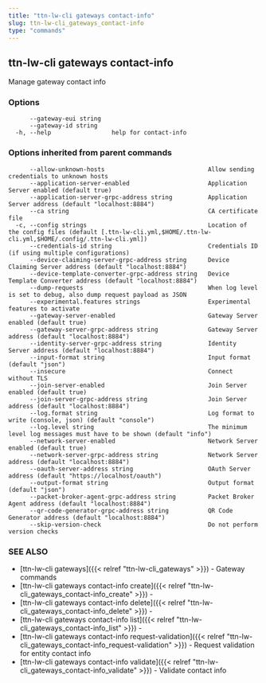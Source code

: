 ```yaml
---
title: "ttn-lw-cli gateways contact-info"
slug: ttn-lw-cli_gateways_contact-info
type: "commands"
---
```


## ttn-lw-cli gateways contact-info

Manage gateway contact info

### Options

```
      --gateway-eui string   
      --gateway-id string    
  -h, --help                 help for contact-info
```

### Options inherited from parent commands

```
      --allow-unknown-hosts                             Allow sending credentials to unknown hosts
      --application-server-enabled                      Application Server enabled (default true)
      --application-server-grpc-address string          Application Server address (default "localhost:8884")
      --ca string                                       CA certificate file
  -c, --config strings                                  Location of the config files (default [.ttn-lw-cli.yml,$HOME/.ttn-lw-cli.yml,$HOME/.config/.ttn-lw-cli.yml])
      --credentials-id string                           Credentials ID (if using multiple configurations)
      --device-claiming-server-grpc-address string      Device Claiming Server address (default "localhost:8884")
      --device-template-converter-grpc-address string   Device Template Converter address (default "localhost:8884")
      --dump-requests                                   When log level is set to debug, also dump request payload as JSON
      --experimental.features strings                   Experimental features to activate
      --gateway-server-enabled                          Gateway Server enabled (default true)
      --gateway-server-grpc-address string              Gateway Server address (default "localhost:8884")
      --identity-server-grpc-address string             Identity Server address (default "localhost:8884")
      --input-format string                             Input format (default "json")
      --insecure                                        Connect without TLS
      --join-server-enabled                             Join Server enabled (default true)
      --join-server-grpc-address string                 Join Server address (default "localhost:8884")
      --log.format string                               Log format to write (console, json) (default "console")
      --log.level string                                The minimum level log messages must have to be shown (default "info")
      --network-server-enabled                          Network Server enabled (default true)
      --network-server-grpc-address string              Network Server address (default "localhost:8884")
      --oauth-server-address string                     OAuth Server address (default "https://localhost/oauth")
      --output-format string                            Output format (default "json")
      --packet-broker-agent-grpc-address string         Packet Broker Agent address (default "localhost:8884")
      --qr-code-generator-grpc-address string           QR Code Generator address (default "localhost:8884")
      --skip-version-check                              Do not perform version checks
```

### SEE ALSO

* [ttn-lw-cli gateways]({{< relref "ttn-lw-cli_gateways" >}})	 - Gateway commands
* [ttn-lw-cli gateways contact-info create]({{< relref "ttn-lw-cli_gateways_contact-info_create" >}})	 - 
* [ttn-lw-cli gateways contact-info delete]({{< relref "ttn-lw-cli_gateways_contact-info_delete" >}})	 - 
* [ttn-lw-cli gateways contact-info list]({{< relref "ttn-lw-cli_gateways_contact-info_list" >}})	 - 
* [ttn-lw-cli gateways contact-info request-validation]({{< relref "ttn-lw-cli_gateways_contact-info_request-validation" >}})	 - Request validation for entity contact info
* [ttn-lw-cli gateways contact-info validate]({{< relref "ttn-lw-cli_gateways_contact-info_validate" >}})	 - Validate contact info

